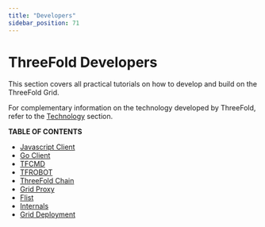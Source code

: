 ```yaml
---
title: "Developers"
sidebar_position: 71
---
```


# ThreeFold Developers

This section covers all practical tutorials on how to develop and build on the ThreeFold Grid.

For complementary information on the technology developed by ThreeFold, refer to the [Technology](../../knowledge_base/technology_toc/technology_toc.md) section.

**TABLE OF CONTENTS**

- [Javascript Client](./javascript/grid3_javascript_readme.md)
- [Go Client](./go/grid3_go_readme.md)
- [TFCMD](./tfcmd/tfcmd.md)
- [TFROBOT](./tfrobot/tfrobot.md)
- [ThreeFold Chain](./tfchain/tfchain.md)
- [Grid Proxy](./proxy/proxy_readme.md)
- [Flist](./flist/flist.md)
- [Internals](./internals/internals.md)
- [Grid Deployment](./grid_deployment/grid_deployment.md)